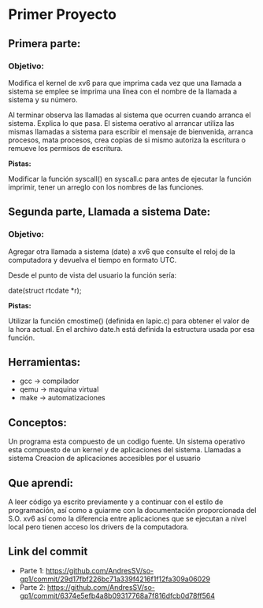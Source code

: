 # Primer Proyecto

## Primera parte: 
### Objetivo:

Modifica el kernel de xv6 para que imprima cada vez que una llamada a sistema se emplee se imprima una línea con el nombre de la llamada a sistema y su número.

Al terminar observa las llamadas al sistema que ocurren cuando arranca el sistema. Explica lo que pasa. El sistema oerativo al arrancar utiliza las mismas llamadas a sistema para escribir el mensaje de bienvenida, arranca procesos, mata procesos, crea copias de si mismo autoriza la escritura o remueve los permisos de escritura.

**Pistas:**

Modificar la función syscall() en syscall.c para antes de ejecutar la función imprimir, tener un arreglo con los nombres de las funciones.

## Segunda parte, Llamada a sistema Date: 
### Objetivo:

Agregar otra llamada a sistema (date) a xv6 que consulte el reloj de la computadora y devuelva el tiempo en formato UTC.

Desde el punto de vista del usuario la función sería:

date(struct rtcdate *r);

**Pistas:**

Utilizar la función cmostime() (definida en lapic.c) para obtener el valor de la hora actual. En el archivo date.h está definida la estructura usada por esa función.

## Herramientas:
* gcc -> compilador
* qemu -> maquina virtual
* make -> automatizaciones

## Conceptos:
Un programa esta compuesto de un codigo fuente.
Un sistema operativo esta compuesto de un kernel y de aplicaciones del sistema.
Llamadas a sistema
Creacion de aplicaciones accesibles por el usuario

## Que aprendi:

A leer código ya escrito previamente y a continuar con el estilo de programación, así como a guiarme con la documentación proporcionada del S.O. xv6 así como la diferencia entre aplicaciones que se ejecutan a nivel local pero tienen acceso los drivers de la computadora.

## Link del commit

* Parte 1: https://github.com/AndresSV/so-gp1/commit/29d17fbf226bc71a339f4216f1f12fa309a06029
* Parte 2: https://github.com/AndresSV/so-gp1/commit/6374e5efb4a8b09317768a7f816dfcb0d78ff564
